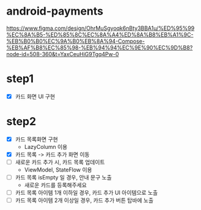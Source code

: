 # android-payments
https://www.figma.com/design/OhrMuSgyoqk6nBty3BBA1u/%ED%95%99%EC%8A%B5-%ED%85%8C%EC%8A%A4%ED%8A%B8%EB%A1%9C-%EB%B0%B0%EC%9A%B0%EB%8A%94-Compose-%EB%AF%B8%EC%85%98-%EB%94%94%EC%9E%90%EC%9D%B8?node-id=508-360&t=YaxCeuHiG9Tgq4Pw-0

# step1
- [x] 카드 화면 UI 구현

# step2
- [x] 카드 목록화면 구현
  - LazyColumn 이용
- [x] 카드 목록 -> 카드 추가 화면 이동
- [ ] 새로운 카드 추가 시, 카드 목록 업데이트
  - ViewModel, StateFlow 이용
- [ ] 카드 목록 isEmpty 일 경우, 안내 문구 노출
  - 새로운 카드를 등록해주세요
- [ ] 카드 목록 아이템 1개 이하일 경우, 카드 추가 UI 아이템으로 노출
- [ ] 카드 목록 아이템 2개 이상일 경우, 카드 추가 버튼 탑바에 노출